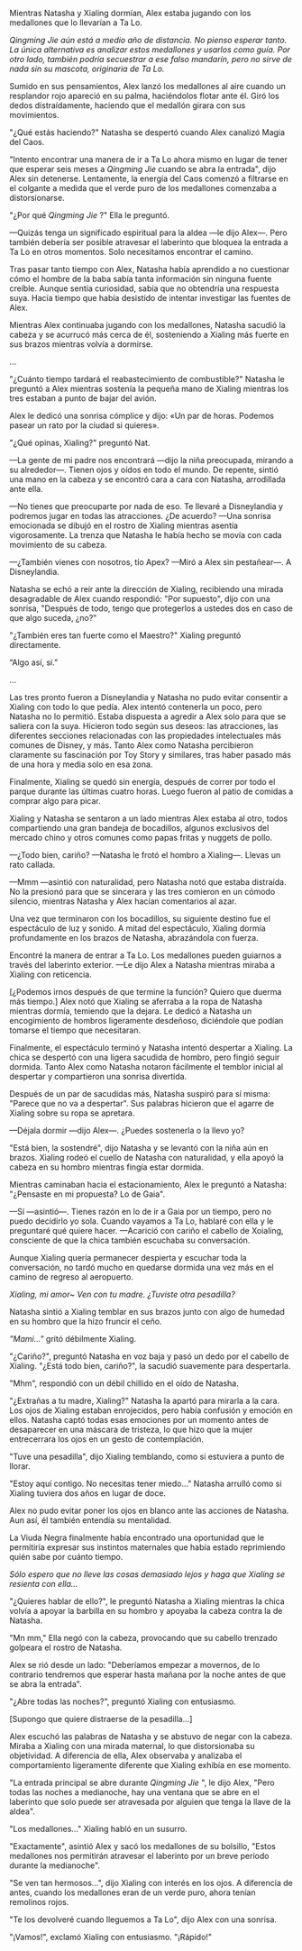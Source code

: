 
Mientras Natasha y Xialing dormían, Alex estaba jugando con los medallones que lo llevarían a Ta Lo.

_Qingming Jie aún está a medio año de distancia. No pienso esperar tanto. La única alternativa es analizar estos medallones y usarlos como guía. Por otro lado, también podría secuestrar a ese falso mandarín, pero no sirve de nada sin su mascota, originaria de Ta Lo._

Sumido en sus pensamientos, Alex lanzó los medallones al aire cuando un resplandor rojo apareció en su palma, haciéndolos flotar ante él. Giró los dedos distraídamente, haciendo que el medallón girara con sus movimientos.

"¿Qué estás haciendo?" Natasha se despertó cuando Alex canalizó Magia del Caos.

"Intento encontrar una manera de ir a Ta Lo ahora mismo en lugar de tener que esperar seis meses a _Qingming Jie_ cuando se abra la entrada", dijo Alex sin detenerse. Lentamente, la energía del Caos comenzó a filtrarse en el colgante a medida que el verde puro de los medallones comenzaba a distorsionarse.

"¿Por qué _Qingming Jie_ ?" Ella le preguntó.

—Quizás tenga un significado espiritual para la aldea —le dijo Alex—. Pero también debería ser posible atravesar el laberinto que bloquea la entrada a Ta Lo en otros momentos. Solo necesitamos encontrar el camino.

Tras pasar tanto tiempo con Alex, Natasha había aprendido a no cuestionar cómo el hombre de la baba sabía tanta información sin ninguna fuente creíble. Aunque sentía curiosidad, sabía que no obtendría una respuesta suya. Hacía tiempo que había desistido de intentar investigar las fuentes de Alex.

Mientras Alex continuaba jugando con los medallones, Natasha sacudió la cabeza y se acurrucó más cerca de él, sosteniendo a Xialing más fuerte en sus brazos mientras volvía a dormirse.

…

"¿Cuánto tiempo tardará el reabastecimiento de combustible?" Natasha le preguntó a Alex mientras sostenía la pequeña mano de Xialing mientras los tres estaban a punto de bajar del avión.

Alex le dedicó una sonrisa cómplice y dijo: «Un par de horas. Podemos pasear un rato por la ciudad si quieres».

"¿Qué opinas, Xialing?" preguntó Nat.

—La gente de mi padre nos encontrará —dijo la niña preocupada, mirando a su alrededor—. Tienen ojos y oídos en todo el mundo. De repente, sintió una mano en la cabeza y se encontró cara a cara con Natasha, arrodillada ante ella.

—No tienes que preocuparte por nada de eso. Te llevaré a Disneylandia y podremos jugar en todas las atracciones. ¿De acuerdo? —Una sonrisa emocionada se dibujó en el rostro de Xialing mientras asentía vigorosamente. La trenza que Natasha le había hecho se movía con cada movimiento de su cabeza.

—¿También vienes con nosotros, tío Apex? —Miró a Alex sin pestañear—. A Disneylandia.

Natasha se echó a reír ante la dirección de Xialing, recibiendo una mirada desagradable de Alex cuando respondió: "Por supuesto", dijo con una sonrisa, "Después de todo, tengo que protegerlos a ustedes dos en caso de que algo suceda, ¿no?"

"¿También eres tan fuerte como el Maestro?" Xialing preguntó directamente.

“Algo así, sí.”

…

Las tres pronto fueron a Disneylandia y Natasha no pudo evitar consentir a Xialing con todo lo que pedía. Alex intentó contenerla un poco, pero Natasha no lo permitió. Estaba dispuesta a agredir a Alex solo para que se saliera con la suya. Hicieron todo según sus deseos: las atracciones, las diferentes secciones relacionadas con las propiedades intelectuales más comunes de Disney, y más. Tanto Alex como Natasha percibieron claramente su fascinación por Toy Story y similares, tras haber pasado más de una hora y media solo en esa zona.

Finalmente, Xialing se quedó sin energía, después de correr por todo el parque durante las últimas cuatro horas. Luego fueron al patio de comidas a comprar algo para picar.

Xialing y Natasha se sentaron a un lado mientras Alex estaba al otro, todos compartiendo una gran bandeja de bocadillos, algunos exclusivos del mercado chino y otros comunes como papas fritas y nuggets de pollo.

—¿Todo bien, cariño? —Natasha le frotó el hombro a Xialing—. Llevas un rato callada.

—Mmm —asintió con naturalidad, pero Natasha notó que estaba distraída. No la presionó para que se sincerara y las tres comieron en un cómodo silencio, mientras Natasha y Alex hacían comentarios al azar.

Una vez que terminaron con los bocadillos, su siguiente destino fue el espectáculo de luz y sonido. A mitad del espectáculo, Xialing dormía profundamente en los brazos de Natasha, abrazándola con fuerza.

Encontré la manera de entrar a Ta Lo. Los medallones pueden guiarnos a través del laberinto exterior. —Le dijo Alex a Natasha mientras miraba a Xialing con reticencia.

[¿Podemos irnos después de que termine la función? Quiero que duerma más tiempo.] Alex notó que Xialing se aferraba a la ropa de Natasha mientras dormía, temiendo que la dejara. Le dedicó a Natasha un encogimiento de hombros ligeramente desdeñoso, diciéndole que podían tomarse el tiempo que necesitaran.

Finalmente, el espectáculo terminó y Natasha intentó despertar a Xialing. La chica se despertó con una ligera sacudida de hombro, pero fingió seguir dormida. Tanto Alex como Natasha notaron fácilmente el temblor inicial al despertar y compartieron una sonrisa divertida.

Después de un par de sacudidas más, Natasha suspiró para sí misma: "Parece que no va a despertar". Sus palabras hicieron que el agarre de Xialing sobre su ropa se apretara.

—Déjala dormir —dijo Alex—. ¿Puedes sostenerla o la llevo yo?

"Está bien, la sostendré", dijo Natasha y se levantó con la niña aún en brazos. Xialing rodeó el cuello de Natasha con naturalidad, y ella apoyó la cabeza en su hombro mientras fingía estar dormida.

Mientras caminaban hacia el estacionamiento, Alex le preguntó a Natasha: "¿Pensaste en mi propuesta? Lo de Gaia".

—Sí —asintió—. Tienes razón en lo de ir a Gaia por un tiempo, pero no puedo decidirlo yo sola. Cuando vayamos a Ta Lo, hablaré con ella y le preguntaré qué quiere hacer. —Acarició con cariño el cabello de Xoialing, consciente de que la chica también escuchaba su conversación.

Aunque Xialing quería permanecer despierta y escuchar toda la conversación, no tardó mucho en quedarse dormida una vez más en el camino de regreso al aeropuerto.

_Xialing, mi amor~ Ven con tu madre. ¿Tuviste otra pesadilla?_

Natasha sintió a Xialing temblar en sus brazos junto con algo de humedad en su hombro que la hizo fruncir el ceño.

_"Mami..."_ gritó débilmente Xialing.

"¿Cariño?", preguntó Natasha en voz baja y pasó un dedo por el cabello de Xialing. "¿Está todo bien, cariño?", la sacudió suavemente para despertarla.

"Mhm", respondió con un débil chillido en el oído de Natasha.

"¿Extrañas a tu madre, Xialing?" Natasha la apartó para mirarla a la cara. Los ojos de Xialing estaban enrojecidos, pero había confusión y emoción en ellos. Natasha captó todas esas emociones por un momento antes de desaparecer en una máscara de tristeza, lo que hizo que la mujer entrecerrara los ojos en un gesto de contemplación.

"Tuve una pesadilla", dijo Xialing temblando, como si estuviera a punto de llorar.

"Estoy aquí contigo. No necesitas tener miedo..." Natasha arrulló como si Xialing tuviera dos años en lugar de doce.

Alex no pudo evitar poner los ojos en blanco ante las acciones de Natasha. Aun así, él también entendía su mentalidad.

La Viuda Negra finalmente había encontrado una oportunidad que le permitiría expresar sus instintos maternales que había estado reprimiendo quién sabe por cuánto tiempo.

_Sólo espero que no lleve las cosas demasiado lejos y haga que Xialing se resienta con ella..._

"¿Quieres hablar de ello?", le preguntó Natasha a Xialing mientras la chica volvía a apoyar la barbilla en su hombro y apoyaba la cabeza contra la de Natasha.

"Mn mm," Ella negó con la cabeza, provocando que su cabello trenzado golpeara el rostro de Natasha.

Alex se rió desde un lado: "Deberíamos empezar a movernos, de lo contrario tendremos que esperar hasta mañana por la noche antes de que se abra la entrada".

"¿Abre todas las noches?", preguntó Xialing con entusiasmo.

[Supongo que quiere distraerse de la pesadilla...]

Alex escuchó las palabras de Natasha y se abstuvo de negar con la cabeza. Miraba a Xialing con una mirada maternal, lo que distorsionaba su objetividad. A diferencia de ella, Alex observaba y analizaba el comportamiento ligeramente diferente que Xialing exhibía en ese momento.

"La entrada principal se abre durante _Qingming Jie_ ", le dijo Alex, "Pero todas las noches a medianoche, hay una ventana que se abre en el laberinto que solo puede ser atravesada por alguien que tenga la llave de la aldea".

"Los medallones..." Xialing habló en un susurro.

"Exactamente", asintió Alex y sacó los medallones de su bolsillo, "Estos medallones nos permitirán atravesar el laberinto por un breve período durante la medianoche".

"Se ven tan hermosos...", dijo Xialing con interés en los ojos. A diferencia de antes, cuando los medallones eran de un verde puro, ahora tenían remolinos rojos.

"Te los devolveré cuando lleguemos a Ta Lo", dijo Alex con una sonrisa.

"¡Vamos!", exclamó Xialing con entusiasmo. "¡Rápido!"